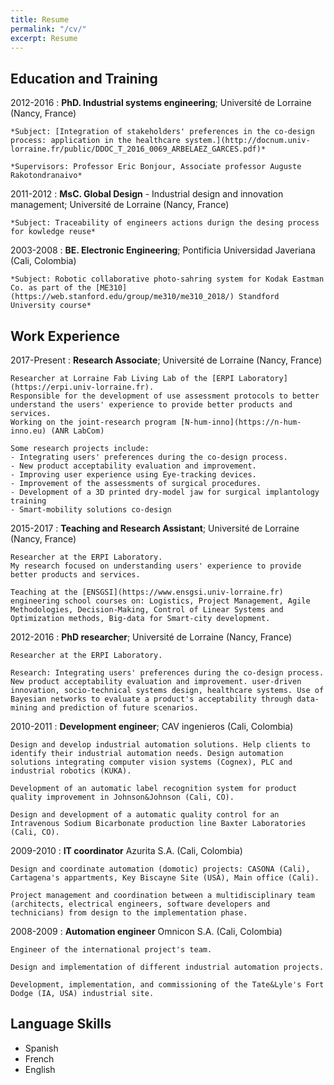 ```yaml
---
title: Resume
permalink: "/cv/"
excerpt: Resume
---
```

## Education and Training

2012-2016
:   **PhD. Industrial systems engineering**; Université de Lorraine (Nancy, France)

    *Subject: [Integration of stakeholders' preferences in the co-design process: application in the healthcare system.](http://docnum.univ-lorraine.fr/public/DDOC_T_2016_0069_ARBELAEZ_GARCES.pdf)* 
    
    *Supervisors: Professor Eric Bonjour, Associate professor Auguste Rakotondranaivo*

2011-2012
: 	**MsC. Global Design** - Industrial design and innovation management; Université de Lorraine (Nancy, France)

	*Subject: Traceability of engineers actions durign the desing process for kowledge reuse*

2003-2008
: 	**BE. Electronic Engineering**; Pontificia Universidad Javeriana (Cali, Colombia)

	*Subject: Robotic collaborative photo-sahring system for Kodak Eastman Co. as part of the [ME310](https://web.stanford.edu/group/me310/me310_2018/) Standford University course*

## Work Experience

2017-Present
:	**Research Associate**; Université de Lorraine (Nancy, France)

	Researcher at Lorraine Fab Living Lab of the [ERPI Laboratory](https://erpi.univ-lorraine.fr).
	Responsible for the development of use assessment protocols to better understand the users' experience to provide better products and services.
	Working on the joint-research program [N-hum-inno](https://n-hum-inno.eu) (ANR LabCom)
	
	Some research projects include:
	- Integrating users' preferences during the co-design process.
	- New product acceptability evaluation and improvement. 
	- Improving user experience using Eye-tracking devices.
	- Improvement of the assessments of surgical procedures.
	- Development of a 3D printed dry-model jaw for surgical implantology training
	- Smart-mobility solutions co-design

2015-2017
:	**Teaching and Research Assistant**; Université de Lorraine (Nancy, France)

	Researcher at the ERPI Laboratory.
	My research focused on understanding users' experience to provide better products and services. 
	
	Teaching at the [ENSGSI](https://www.ensgsi.univ-lorraine.fr) engineering school courses on: Logistics, Project Management, Agile Methodologies, Decision-Making, Control of Linear Systems and Optimization methods, Big-data for Smart-city development.

2012-2016
:	**PhD researcher**; Université de Lorraine (Nancy, France)

	Researcher at the ERPI Laboratory.

	Research: Integrating users' preferences during the co-design process. New product acceptability evaluation and improvement. user-driven innovation, socio-technical systems design, healthcare systems. Use of Bayesian networks to evaluate a product's acceptability through data-mining and prediction of future scenarios.

2010-2011
:	**Development engineer**; CAV ingenieros (Cali, Colombia)

	Design and develop industrial automation solutions. Help clients to identify their industrial automation needs. Design automation solutions integrating computer vision systems (Cognex), PLC and industrial robotics (KUKA). 

	Development of an automatic label recognition system for product quality improvement in Johnson&Johnson (Cali, CO). 

	Design and development of a automatic quality control for an Intravenous Sodium Bicarbonate production line Baxter Laboratories (Cali, CO).

2009-2010
:	**IT coordinator** Azurita S.A. (Cali, Colombia)

	Design and coordinate automation (domotic) projects: CASONA (Cali), Cartagena's appartments, Key Biscayne Site (USA), Main office (Cali).

	Project management and coordination between a multidisciplinary team (architects, electrical engineers, software developers and technicians) from design to the implementation phase.

2008-2009
:	**Automation engineer** Omnicon S.A. (Cali, Colombia)

	Engineer of the international project's team. 

	Design and implementation of different industrial automation projects. 

	Development, implementation, and commissioning of the Tate&Lyle's Fort Dodge (IA, USA) industrial site.

## Language Skills

- Spanish 
- French
- English
